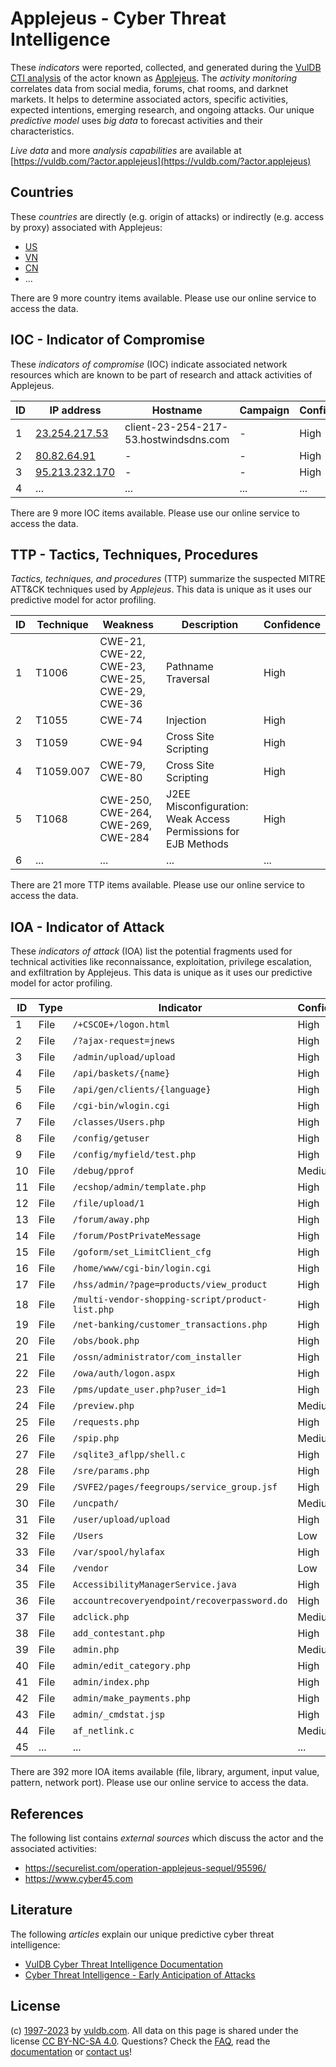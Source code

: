 # Applejeus - Cyber Threat Intelligence

These _indicators_ were reported, collected, and generated during the [VulDB CTI analysis](https://vuldb.com/?kb.cti) of the actor known as [Applejeus](https://vuldb.com/?actor.applejeus). The _activity monitoring_ correlates data from social media, forums, chat rooms, and darknet markets. It helps to determine associated actors, specific activities, expected intentions, emerging research, and ongoing attacks. Our unique _predictive model_ uses _big data_ to forecast activities and their characteristics.

_Live data_ and more _analysis capabilities_ are available at [https://vuldb.com/?actor.applejeus](https://vuldb.com/?actor.applejeus)

## Countries

These _countries_ are directly (e.g. origin of attacks) or indirectly (e.g. access by proxy) associated with Applejeus:

* [US](https://vuldb.com/?country.us)
* [VN](https://vuldb.com/?country.vn)
* [CN](https://vuldb.com/?country.cn)
* ...

There are 9 more country items available. Please use our online service to access the data.

## IOC - Indicator of Compromise

These _indicators of compromise_ (IOC) indicate associated network resources which are known to be part of research and attack activities of Applejeus.

ID | IP address | Hostname | Campaign | Confidence
-- | ---------- | -------- | -------- | ----------
1 | [23.254.217.53](https://vuldb.com/?ip.23.254.217.53) | client-23-254-217-53.hostwindsdns.com | - | High
2 | [80.82.64.91](https://vuldb.com/?ip.80.82.64.91) | - | - | High
3 | [95.213.232.170](https://vuldb.com/?ip.95.213.232.170) | - | - | High
4 | ... | ... | ... | ...

There are 9 more IOC items available. Please use our online service to access the data.

## TTP - Tactics, Techniques, Procedures

_Tactics, techniques, and procedures_ (TTP) summarize the suspected MITRE ATT&CK techniques used by _Applejeus_. This data is unique as it uses our predictive model for actor profiling.

ID | Technique | Weakness | Description | Confidence
-- | --------- | -------- | ----------- | ----------
1 | T1006 | CWE-21, CWE-22, CWE-23, CWE-25, CWE-29, CWE-36 | Pathname Traversal | High
2 | T1055 | CWE-74 | Injection | High
3 | T1059 | CWE-94 | Cross Site Scripting | High
4 | T1059.007 | CWE-79, CWE-80 | Cross Site Scripting | High
5 | T1068 | CWE-250, CWE-264, CWE-269, CWE-284 | J2EE Misconfiguration: Weak Access Permissions for EJB Methods | High
6 | ... | ... | ... | ...

There are 21 more TTP items available. Please use our online service to access the data.

## IOA - Indicator of Attack

These _indicators of attack_ (IOA) list the potential fragments used for technical activities like reconnaissance, exploitation, privilege escalation, and exfiltration by Applejeus. This data is unique as it uses our predictive model for actor profiling.

ID | Type | Indicator | Confidence
-- | ---- | --------- | ----------
1 | File | `/+CSCOE+/logon.html` | High
2 | File | `/?ajax-request=jnews` | High
3 | File | `/admin/upload/upload` | High
4 | File | `/api/baskets/{name}` | High
5 | File | `/api/gen/clients/{language}` | High
6 | File | `/cgi-bin/wlogin.cgi` | High
7 | File | `/classes/Users.php` | High
8 | File | `/config/getuser` | High
9 | File | `/config/myfield/test.php` | High
10 | File | `/debug/pprof` | Medium
11 | File | `/ecshop/admin/template.php` | High
12 | File | `/file/upload/1` | High
13 | File | `/forum/away.php` | High
14 | File | `/forum/PostPrivateMessage` | High
15 | File | `/goform/set_LimitClient_cfg` | High
16 | File | `/home/www/cgi-bin/login.cgi` | High
17 | File | `/hss/admin/?page=products/view_product` | High
18 | File | `/multi-vendor-shopping-script/product-list.php` | High
19 | File | `/net-banking/customer_transactions.php` | High
20 | File | `/obs/book.php` | High
21 | File | `/ossn/administrator/com_installer` | High
22 | File | `/owa/auth/logon.aspx` | High
23 | File | `/pms/update_user.php?user_id=1` | High
24 | File | `/preview.php` | Medium
25 | File | `/requests.php` | High
26 | File | `/spip.php` | Medium
27 | File | `/sqlite3_aflpp/shell.c` | High
28 | File | `/sre/params.php` | High
29 | File | `/SVFE2/pages/feegroups/service_group.jsf` | High
30 | File | `/uncpath/` | Medium
31 | File | `/user/upload/upload` | High
32 | File | `/Users` | Low
33 | File | `/var/spool/hylafax` | High
34 | File | `/vendor` | Low
35 | File | `AccessibilityManagerService.java` | High
36 | File | `accountrecoveryendpoint/recoverpassword.do` | High
37 | File | `adclick.php` | Medium
38 | File | `add_contestant.php` | High
39 | File | `admin.php` | Medium
40 | File | `admin/edit_category.php` | High
41 | File | `admin/index.php` | High
42 | File | `admin/make_payments.php` | High
43 | File | `admin/_cmdstat.jsp` | High
44 | File | `af_netlink.c` | Medium
45 | ... | ... | ...

There are 392 more IOA items available (file, library, argument, input value, pattern, network port). Please use our online service to access the data.

## References

The following list contains _external sources_ which discuss the actor and the associated activities:

* https://securelist.com/operation-applejeus-sequel/95596/
* https://www.cyber45.com

## Literature

The following _articles_ explain our unique predictive cyber threat intelligence:

* [VulDB Cyber Threat Intelligence Documentation](https://vuldb.com/?kb.cti)
* [Cyber Threat Intelligence - Early Anticipation of Attacks](https://www.scip.ch/en/?labs.20201022)

## License

(c) [1997-2023](https://vuldb.com/?kb.changelog) by [vuldb.com](https://vuldb.com/?kb.about). All data on this page is shared under the license [CC BY-NC-SA 4.0](https://creativecommons.org/licenses/by-nc-sa/4.0/). Questions? Check the [FAQ](https://vuldb.com/?kb.faq), read the [documentation](https://vuldb.com/?kb) or [contact us](https://vuldb.com/?contact)!

